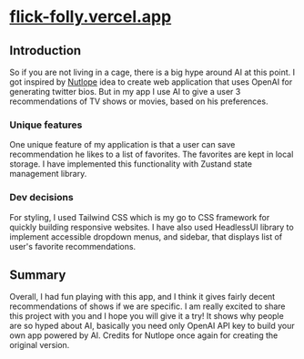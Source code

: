 # [flick-folly.vercel.app](https://www.flick-folly.vercel.app/)

## Introduction

So if you are not living in a cage, there is a big hype around AI at this point. I got inspired by [Nutlope](https://github.com/Nutlope/twitterbio) idea to create web application that uses OpenAI for generating twitter bios. But in my app I use AI to give a user 3 recommendations of TV shows or movies, based on his preferences.

### Unique features

One unique feature of my application is that a user can save recommendation he likes to a list of favorites. The favorites are kept in local storage. I have implemented this functionality with Zustand state management library.

### Dev decisions

For styling, I used Tailwind CSS which is my go to CSS framework for quickly building responsive websites. I have also used HeadlessUI library to implement accessible dropdown menus, and sidebar, that displays list of user's favorite recommendations.

## Summary

Overall, I had fun playing with this app, and I think it gives fairly decent recommendations of shows if we are specific. I am really excited to share this project with you and I hope you will give it a try! It shows why people are so hyped about AI, basically you need only OpenAI API key to build your own app powered by AI. Credits for Nutlope once again for creating the original version.
